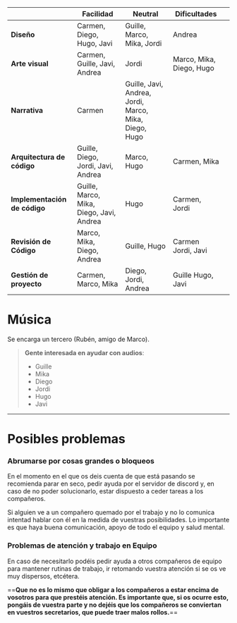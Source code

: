 |                              | Facilidad                                | Neutral                                               | Dificultades             |     |
| ---------------------------- | ---------------------------------------- | ----------------------------------------------------- | ------------------------ | --- |
| **Diseño**                   | Carmen, Diego, Hugo, Javi                | Guille, Marco, Mika, Jordi                            | Andrea                   |     |
| **Arte visual**              | Carmen, Guille, Javi, Andrea             | Jordi                                                 | Marco, Mika, Diego, Hugo |     |
| **Narrativa**                | Carmen                                   | Guille, Javi, Andrea, Jordi, Marco, Mika, Diego, Hugo |                          |     |
| **Arquitectura de código**   | Guille, Diego, Jordi, Javi, Andrea       | Marco, Hugo                                           | Carmen, Mika             |     |
| **Implementación de código** | Guille, Marco, Mika, Diego, Javi, Andrea | Hugo                                                  | Carmen, Jordi            |     |
| **Revisión de Código**       | Marco, Mika, Diego, Andrea               | Guille, Hugo                                          | Carmen Jordi, Javi       |     |
| **Gestión de proyecto**      | Carmen, Marco, Mika                      | Diego, Jordi, Andrea                                  | Guille Hugo, Javi        |     |

# Música

Se encarga un tercero (Rubén, amigo de Marco).

> **Gente interesada en ayudar con audios**:
> - Guille
> - Mika
> - Diego
> - Jordi
> - Hugo
> - Javi

---
# Posibles problemas

### Abrumarse por cosas grandes o bloqueos

En el momento en el que os deis cuenta de que está pasando se recomienda parar en seco, pedir ayuda por el servidor de discord y, en caso de no poder solucionarlo, estar dispuesto a ceder tareas a los compañeros.

Si alguien ve a un compañero quemado por el trabajo y no lo comunica intentad hablar con él en la medida de vuestras posibilidades. Lo importante es que haya buena comunicación, apoyo de todo el equipo y salud mental.

### Problemas de atención y trabajo en Equipo

En caso de necesitarlo podéis pedir ayuda a otros compañeros de equipo para mantener rutinas de trabajo, ir retomando vuestra atención si se os ve muy dispersos, etcétera.

==**Que no es lo mismo que obligar a los compañeros a estar encima de vosotros para que prestéis atención. Es importante que, si os ocurre esto, pongáis de vuestra parte y no dejéis que los compañeros se conviertan en vuestros secretarios, que puede traer malos rollos.**==